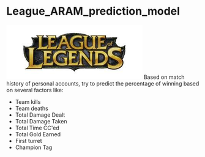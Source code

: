 # League_ARAM_prediction_model
![](https://github.com/VickusWan/League_ARAM_prediction_model/blob/EDA/images/league.jpg)
Based on match history of personal accounts, try to predict the percentage of winning based on several factors like:
- Team kills
- Team deaths
- Total Damage Dealt
- Total Damage Taken
- Total Time CC'ed
- Total Gold Earned
- First turret
- Champion Tag
